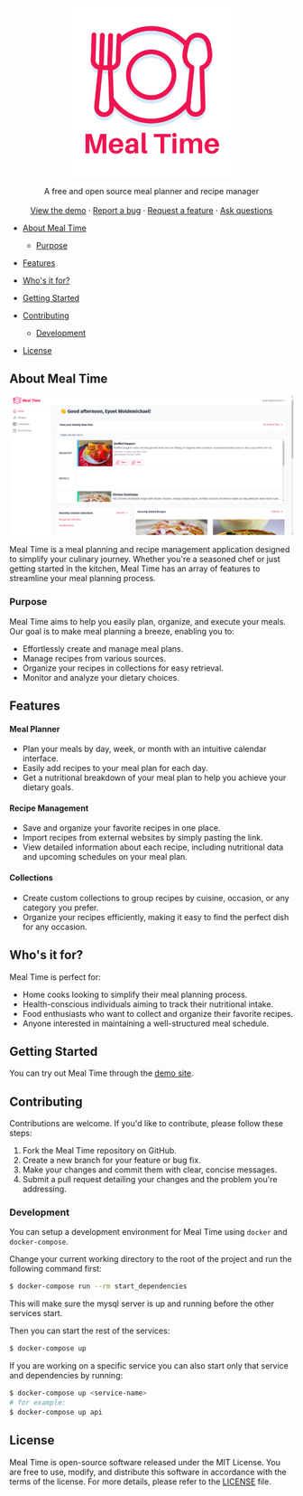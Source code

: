 
<p align="center">
  <a href="https://github.com/eyuelberga/MealTime">
    <img src="assets/logo.png" alt="Match The Tiles logo" width="300" />
  </a>
</p>

  <p align="center">
    A free and open source meal planner and recipe manager
    <br />
    <br />
    <a href="https://mealtime.eyuelberga.com/">View the demo</a>
    ·
    <a href="https://github.com/eyuelberga/MealTime/issues">Report a bug</a>
    ·
    <a href="https://github.com/eyuelberga/MealTime/issues">Request a feature</a>
    ·
    <a href="https://github.com/eyuelberga/MealTime/discussions">Ask questions</a>
  </p>



- [About Meal Time](#about-mealtime)
  - [Purpose](#purpose)
- [Features](#features)
- [Who's it for?](#whos-it-for)

- [Getting Started](#getting-started)
- [Contributing](#contributing)
  - [Development](#development)
- [License](#license)

## About Meal Time

<p align="center">
	<img src="assets/dashboard.png" alt="Meal Time demo" />
</p>

Meal Time is a meal planning and recipe management application designed to simplify your culinary journey. Whether you're a seasoned chef or just getting started in the kitchen, Meal Time has an array of features to streamline your meal planning process.

### Purpose

Meal Time aims to help you easily plan, organize, and execute your meals. Our goal is to make meal planning a breeze, enabling you to:

- Effortlessly create and manage meal plans.
- Manage recipes from various sources.
- Organize your recipes in collections for easy retrieval.
- Monitor and analyze your dietary choices.


## Features

#### Meal Planner

- Plan your meals by day, week, or month with an intuitive calendar interface.
- Easily add recipes to your meal plan for each day.
- Get a nutritional breakdown of your meal plan to help you achieve your dietary goals.

#### Recipe Management
- Save and organize your favorite recipes in one place.
- Import recipes from external websites by simply pasting the link.
- View detailed information about each recipe, including nutritional data and upcoming schedules on your meal plan.

#### Collections
- Create custom collections to group recipes by cuisine, occasion, or any category you prefer.
- Organize your recipes efficiently, making it easy to find the perfect dish for any occasion.


## Who's it for?

Meal Time is perfect for:

- Home cooks looking to simplify their meal planning process.
- Health-conscious individuals aiming to track their nutritional intake.
- Food enthusiasts who want to collect and organize their favorite recipes.
- Anyone interested in maintaining a well-structured meal schedule.

## Getting Started

You can try out Meal Time through the [demo site](mealtime.eyuelberga.com). 

## Contributing

Contributions are welcome. If you'd like to contribute, please follow these steps:

1. Fork the Meal Time repository on GitHub.
2. Create a new branch for your feature or bug fix.
3. Make your changes and commit them with clear, concise messages.
4. Submit a pull request detailing your changes and the problem you're addressing.

### Development 

You can setup a development environment for Meal Time using `docker` and `docker-compose`.

Change your current working directory to the root of the project and run the following command first:

```bash
$ docker-compose run --rm start_dependencies
```
This will make sure the mysql server is up and running before the other services start. 

Then you can start the rest of the services:

```bash
$ docker-compose up
```

If you are working on a specific service you can also start only that service and dependencies by running:

```bash
$ docker-compose up <service-name>
# for example:
$ docker-compose up api
```


## License

Meal Time is open-source software released under the MIT License. You are free to use, modify, and distribute this software in accordance with the terms of the license. For more details, please refer to the [LICENSE](/LICENSE) file.
